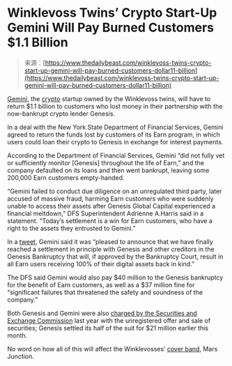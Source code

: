 <!--yml
category: 未分类
date: 2024-05-29 13:29:46
-->

# Winklevoss Twins’ Crypto Start-Up Gemini Will Pay Burned Customers $1.1 Billion

> 来源：[https://www.thedailybeast.com/winklevoss-twins-crypto-start-up-gemini-will-pay-burned-customers-dollar11-billion](https://www.thedailybeast.com/winklevoss-twins-crypto-start-up-gemini-will-pay-burned-customers-dollar11-billion)

[Gemini](https://www.thedailybeast.com/winklevoss-twins-crypto-firm-gemini-slashes-another-10-of-staff), the [crypto](https://www.thedailybeast.com/keyword/cryptocurrencies) startup owned by the Winklevoss twins, will have to return $1.1 billion to customers who lost money in their partnership with the now-bankrupt crypto lender Genesis.

In a deal with the New York State Department of Financial Services, Gemini agreed to return the funds lost by customers of its Earn program, in which users could loan their crypto to Genesis in exchange for interest payments.

According to the Department of Financial Services, Gemini “did not fully vet or sufficiently monitor [Genesis] throughout the life of Earn,” and the company defaulted on its loans and then went bankrupt, leaving some 200,000 Earn customers empty-handed.

“Gemini failed to conduct due diligence on an unregulated third party, later accused of massive fraud, harming Earn customers who were suddenly unable to access their assets after Genesis Global Capital experienced a financial meltdown,” DFS Superintendent Adrienne A.Harris said in a statement. “Today’s settlement is a win for Earn customers, who have a right to the assets they entrusted to Gemini.”

In a [tweet](https://twitter.com/GeminiTrustCo/status/1762954631150207226), Gemini said it was “pleased to announce that we have finally reached a settlement in principle with Genesis and other creditors in the Genesis Bankruptcy that will, if approved by the Bankruptcy Court, result in all Earn users receiving 100% of their digital assets back in kind.”

The DFS said Gemini would also pay $40 million to the Genesis bankruptcy for the benefit of Earn customers, as well as a $37 million fine for “significant failures that threatened the safety and soundness of the company.”

Both Genesis and Gemini were also [charged by the Securities and Exchange Commission](https://www.thedailybeast.com/genesis-and-gemini-winklevoss-twins-crypto-firms-charged-by-sec) last year with the unregistered offer and sale of securities; Genesis settled its half of the suit for $21 million earlier this month.

No word on how all of this will affect the Winklevosses’ [cover band](https://www.thedailybeast.com/winklevoss-brothers-launch-cover-band-mars-junction-while-crypto-startup-gemini-flounders), Mars Junction.